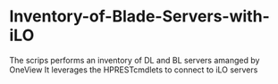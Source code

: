 # Inventory-of-Blade-Servers-with-iLO
The scrips performs an inventory of DL and BL servers amanged by OneView
It leverages the HPRESTcmdlets to connect to iLO servers

